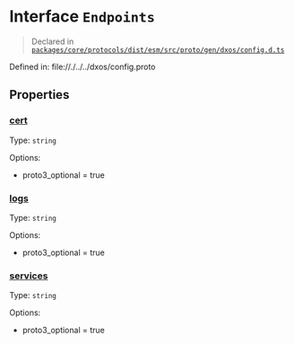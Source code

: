 # Interface `Endpoints`
> Declared in [`packages/core/protocols/dist/esm/src/proto/gen/dxos/config.d.ts`]()

Defined in:
   file://./../../dxos/config.proto
## Properties
### [cert]()
Type: <code>string</code>

Options:
  - proto3_optional = true

### [logs]()
Type: <code>string</code>

Options:
  - proto3_optional = true

### [services]()
Type: <code>string</code>

Options:
  - proto3_optional = true

    